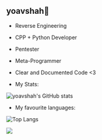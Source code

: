## yoavshah👋


* Reverse Engineering
* CPP + Python Developer
* Pentester
* Meta-Programmer
* Clear and Documented Code <3


* My Stats:

![yoavshah's GitHub stats](https://github-readme-stats.vercel.app/api?username=yoavshah&theme=monokai)

* My favourite languages:

![Top Langs](https://github-readme-stats.vercel.app/api/top-langs/?username=yoavshah&count_private=true&langs_count=30&layout=compact&theme=monokai)

![](https://komarev.com/ghpvc/?username=yoavshah)
